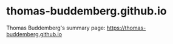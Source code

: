 # thomas-buddemberg.github.io
Thomas Buddemberg's summary page: https://thomas-buddemberg.github.io
